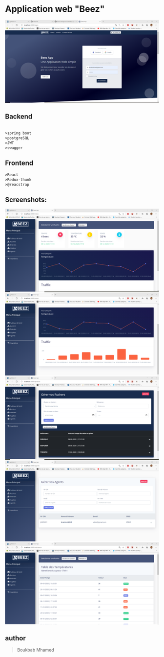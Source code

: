 #  Application web "Beez"

![Alt text](/screenshots/login.png?raw=true "login")


## Backend  
```

>spring boot
>postgreSQL
>JWT
>swagger
```



## Frontend  
```
>React
>Redux-thunk
>@reacstrap

```
## Screenshots:  

![Alt text](/screenshots/tbord1.png?raw=true "login")
![Alt text](/screenshots/tbord2.png?raw=true "login")
![Alt text](/screenshots/addruche.png?raw=true "login")
![Alt text](/screenshots/agents.png?raw=true "login")
![Alt text](/screenshots/temp.png?raw=true "login")



## author   
  >Boukbab Mhamed
  

